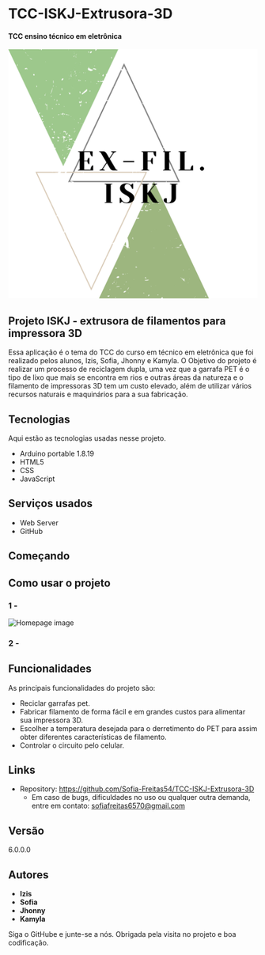 # TCC-ISKJ-Extrusora-3D
#### TCC ensino técnico em eletrônica


![Logo of the project](https://github.com/Sofia-Freitas54/TCC-ISKJ-Extrusora-3D/blob/main/public/ex-filement%20Iskj.png)


## Projeto ISKJ - extrusora de filamentos para impressora 3D
Essa aplicação é o tema do TCC do curso em técnico em eletrônica que foi realizado pelos alunos, Izis, Sofia, Jhonny e Kamyla. O Objetivo do projeto é realizar um processo de reciclagem dupla, uma vez que a garrafa PET é o tipo de lixo que mais se encontra em rios e outras áreas da natureza e o filamento de impressoras 3D tem um custo elevado, além de utilizar vários recursos naturais e maquinários para a sua fabricação.


## Tecnologias

Aqui estão as tecnologias usadas nesse projeto.

* Arduino portable 1.8.19
* HTML5
* CSS
* JavaScript

## Serviços usados

* Web Server
* GitHub

## Começando

## Como usar o projeto

### 1 - 

![Homepage image]()

### 2 - 


## Funcionalidades

As principais funcionalidades do projeto são:
  - Reciclar garrafas pet.
  - Fabricar filamento de forma fácil e em grandes custos para alimentar sua impressora 3D.
  - Escolher a temperatura desejada para o derretimento do PET para assim obter diferentes características de filamento.
  - Controlar o circuito pelo celular.


## Links
  - Repository: https://github.com/Sofia-Freitas54/TCC-ISKJ-Extrusora-3D
    - Em caso de bugs, dificuldades no uso ou qualquer outra demanda, entre em contato: sofiafreitas6570@gmail.com
    
  ## Versão

  6.0.0.0


  ## Autores

  * **Izis**
  * **Sofia**
  * **Jhonny**
  * **Kamyla**


  Siga o GitHube e junte-se a nós.
  Obrigada pela visita no projeto e boa codificação.
